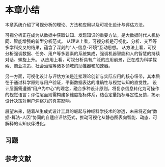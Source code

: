 # 本章小结

本章系统介绍了可视分析的理论、方法和应用以及可视化设计与评估方法。

可视分析正在成为从数据中获取认知、发现知识的重要方法，是大数据时代人机协同、智能增强的新型分析范式。
从理论上看，可视分析是可视化、分析、交互等多学科交叉的结果，蕴含了深刻的"人-信息-环境"互动思想。
从方法上看，可视分析强调数据、任务、用户等多要素的系统集成，强调机器智能和人的智慧的持续对话、螺旋上升。
从应用上看，可视分析具有广泛的应用前景，正在成为科学探索、商业决策、社会治理等诸多领域的助推器和加速器。

另一方面，可视化设计与评估方法是连接理论创新与实际应用的核心纽带，其本质在于通过科学原则与用户验证，平衡数据表达的准确性与视觉认知的直觉性。
设计层面需遵循“用户为中心”的理念，融合多种设计原则，将复杂信息转化为可操作的视觉语言；评估层面则需构建多维度指标体系，结合定量指标与定性反馈，揭示设计决策对用户洞察力的真实影响。

展望未来，随着AI生成式设计工具的崛起与神经科学技术的渗透，未来将迈向“数据-算法-人因”协同的自适应评估范式，推动可视化从静态图表向智能、动态、可解释的认知伙伴进化。

## 习题

## 参考文献

```{bibliography} ref.bib
```